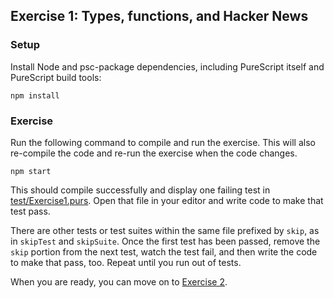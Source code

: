 ## Exercise 1: Types, functions, and Hacker News

### Setup

Install Node and psc-package dependencies, including PureScript itself and PureScript build tools:

```
npm install
```

### Exercise

Run the following command to compile and run the exercise. This will also re-compile the code and re-run the exercise when the code changes.

```
npm start
```

This should compile successfully and display one failing test in [test/Exercise1.purs](test/Exercise1.purs). Open that file in your editor and write code to make that test pass.

There are other tests or test suites within the same file prefixed by `skip`, as in `skipTest` and `skipSuite`. Once the first test has been passed, remove the `skip` portion from the next test, watch the test fail, and then write the code to make that pass, too. Repeat until you run out of tests.

When you are ready, you can move on to [Exercise 2](../exercise2/README.md).
